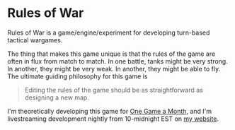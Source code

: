 Rules of War
============
Rules of War is a game/engine/experiment for developing turn-based tactical
wargames.

The thing that makes this game unique is that the rules of the game are often in
flux from match to match. In one battle, tanks might be very strong. In another,
they might be very weak. In another, they might be able to fly. The ultimate
guiding philosophy for this game is

> Editing the rules of the game should be as straightforward as designing a
> new map.

I'm theoretically developing this game for [One Game a Month][1gam], and I'm
livestreaming development nightly from 10-midnight EST on [my website][].





[1gam]: http://onegameamonth.com
[my website]: http://isharacomix.org
